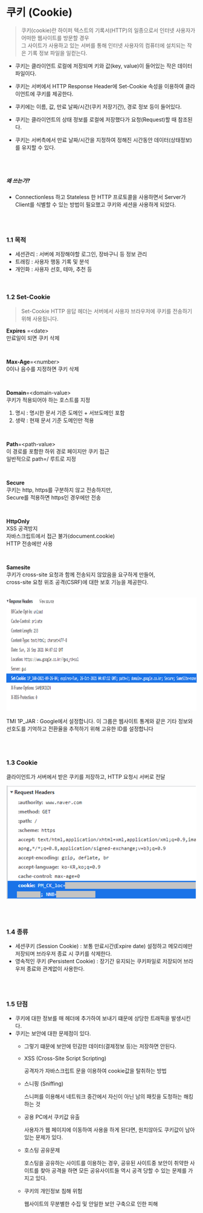 # 쿠키 (Cookie)

> 쿠키(cookie)란 하이퍼 텍스트의 기록서(HTTP)의 일종으로서 인터넷 사용자가 어떠한 웹사이트를 방문할 경우  
> 그 사이트가 사용하고 있는 서버를 통해 인터넷 사용자의 컴퓨터에 설치되는 작은 기록 정보 파일을 일컫는다.

- 쿠키는 클라이언트 로컬에 저장되며 키와 값(key, value)이 들어있는 작은 데이터 파일이다.

- 쿠키는 서버에서 HTTP Response Header에 Set-Cookie 속성을 이용하여 클라이언트에 쿠키를 제공한다.

- 쿠키에는 이름, 값, 만료 날짜/시간(쿠키 저장기간), 경로 정보 등이 들어있다.

- 쿠키는 클라이언트의 상태 정보를 로컬에 저장했다가 요청(Request)할 때 참조된다.

- 쿠키는 서버측에서 만료 날짜/시간을 지정하여 정해진 시간동안 데이터(상태정보)를 유지할 수 있다.

<br><br>

##### 왜 쓰는가?
- Connectionless 하고 Stateless 한 HTTP 프로토콜을 사용하면서 Server가 Client를 식별할 수 있는 방법이 필요했고 쿠키와 세션을 사용하게 되었다.

<br><br>

### 1.1 목적

- 세션관리 : 서버에 저장해야할 로그인, 장바구니 등 정보 관리
- 트래킹 : 사용자 행동 기록 및 분석
- 개인화 : 사용자 선호, 테마, 추천 등

<br>

### 1.2 Set-Cookie
> Set-Cookie HTTP 응답 헤더는 서버에서 사용자 브라우저에 쿠키를 전송하기 위해 사용됩니다.

**Expires** =\<date\>  
만료일이 되면 쿠키 삭제

<br>

**Max-Age**=\<number\>  
0이나 음수를 지정하면 쿠키 삭제

<br>

**Domain**=\<domain-value\>    
쿠키가 적용되어야 하는 호스트를 지정  
1. 명시 : 명시한 문서 기준 도메인 + 서브도메인 포함  
2. 생략 : 현재 문서 기준 도메인만 적용  

<br>

**Path**=\<path-value\>  
이 경로를 포함한 하위 경로 페이지만 쿠키 접근  
일반적으로 path=/ 루트로 지정

<br>

**Secure**  
쿠키는 http, https를 구분하지 않고 전송하지만,  
Secure를 적용하면 https인 경우에만 전송

<br>

**HttpOnly**  
XSS 공격방지  
자바스크립트에서 접근 불가(document.cookie)  
HTTP 전송에만 사용

<br>

**Samesite**  
쿠키가 cross-site 요청과 함께 전송되지 않았음을 요구하게 만들어,  
cross-site 요청 위조 공격(CSRF)에 대한 보호 기능을 제공한다.

<br>

<img src="https://github.com/ryunian/Study/blob/master/image/Response.png?raw=true" width="800" height="300"/>

<br>

TMI
1P_JAR : Google에서 설정합니다. 이 그룹은 웹사이트 통계와 같은 기타 정보와 선호도를 기억하고 전환율을 추적하기 위해 고유한 ID를 설정합니다

<br><br>

### 1.3 **Cookie**
클라이언트가 서버에서 받은 쿠키를 저장하고, HTTP 요청시 서버로 전달

<img src="https://github.com/ryunian/Study/blob/master/image/Request.png?raw=true" width="600" height="300"/>

<br><br>

### 1.4 종류

- 세션쿠키 (Session Cookie) : 보통 만료시간(Expire date) 설정하고 메모리에만 저장되며 브라우저 종료 시 쿠키를 삭제한다.
- 영속적인 쿠키 (Persistent Cookie) : 장기간 유지되는 쿠키파일로 저장되어 브라우저 종료와 관계없이 사용한다.

<br><br>

### 1.5 단점

- 쿠키에 대한 정보를 매 헤더에 추가하여 보내기 떄문에 상당한 트래픽을 발생시킨다.
- 쿠키는 보안에 대한 문제점이 있다.
    - 그렇기 떄문에 보안에 민감한 데이터(결제정보 등)는 저장하면 안된다.
    - XSS (Cross-Site Script Scripting)

        공격자가 자바스크립트 문을 이용하여 cookie값을 탈취하는 방법

    - 스니핑 (Sniffing)

        스니퍼를 이용해서 네트워크 중간에서 자신이 아닌 남의 패킷을 도청하는 해킹하는 것

    - 공용 PC에서 쿠키값 유출

        사용자가 웹 페이지에 이동하여 사용을 하게 된다면, 원치않아도 쿠키값이 남아있는 문제가 있다.

    - 호스팅 공유문제

        호스팅을 공유하는 사이트를 이용하는 경우, 공유된 사이트중 보안이 취약한 사이트를 찾아 공격을 하면 모든 공유사이트들 역시 공격 당할 수 있는 문제를 가지고 있다.

    - 쿠키의 개인정보 침해 위험

        웹사이트의 무분별한 수집 및 안일한 보안 구축으로 인한 피해